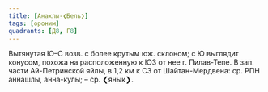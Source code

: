 ```yaml
---
title: [Анахлы-❮Бель❯]
tags: [ороним]
quadrants: [Д8, Г8]
---
```


Вытянутая Ю–С возв. с более крутым юж. склоном; с Ю выглядит конусом, похожа на
расположенную к ЮЗ от нее г. Пилав-Тепе. В зап. части Ай-Петринской яйлы, в 1,2
км к СЗ от Шайтан-Мердвена: ср. РПН аннашлы, анна-кулы; – ср.
❮янык❯.
